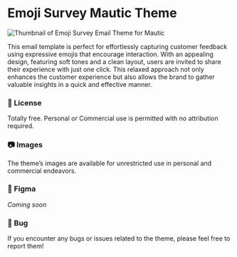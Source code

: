 # Emoji Survey Mautic Theme

![Thumbnail of Emoji Survey Email Theme for Mautic](https://github.com/user-attachments/assets/26a37384-e24d-4636-9373-9a28dae1732f)

This email template is perfect for effortlessly capturing customer feedback using expressive emojis that encourage interaction. With an appealing design, featuring soft tones and a clean layout, users are invited to share their experience with just one click. This relaxed approach not only enhances the customer experience but also allows the brand to gather valuable insights in a quick and effective manner.

### 📜 License

Totally free. Personal or Commercial use is permitted with no attribution required.

### 📷 Images

The theme’s images are available for unrestricted use in personal and commercial endeavors.

### 🎨 Figma

*Coming soon*

### 🐛 Bug

If you encounter any bugs or issues related to the theme, please feel free to report them!
